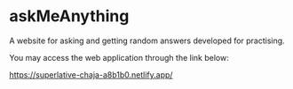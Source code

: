 # askMeAnything
A website for asking and getting random answers developed for practising.

You may access the web application through the link below:

https://superlative-chaja-a8b1b0.netlify.app/

